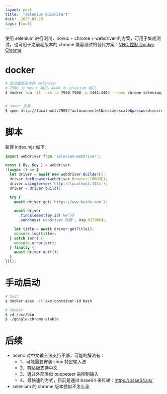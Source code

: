 ```yaml
---
layout: post
title:  "selenium QuickStart"
date:  2025-03-29
tags: [tool]
---
```


使用 selenium 进行测试，novnc + chrome + webdriver 的方案，可用于集成测试，也可用于之前老版本的 chrome 兼容测试的替代方案：[VNC 控制 Docker Chrome](https://zhoukekestar.github.io/notes/2024/07/14/chrome-vnc.html)

# docker

```sh
# 启动最新版本的 selenium
# 7900 为 novnc 端口，4444 为 selenium 端口
$ docker run -it --rm -p 7900:7900 -p 4444:4444 --name chrome selenium/standalone-chrome


# novnc 查看
$ open http://localhost:7900/?autoconnect=1&resize=scale&password=secret
```

# 脚本

  新建 index.mjs 如下:

```js
import webdriver from 'selenium-webdriver';

const { By, Key } = webdriver;
!(async () => {
  let driver = await new webdriver.Builder();
  driver.forBrowser(webdriver.Browser.CHROME);
  driver.usingServer('http://localhost:4444');
  driver = driver.build();

  try {
    await driver.get('https://www.baidu.com');

    await driver
      .findElement(By.id('kw'))
      .sendKeys('webdriver 你好', Key.RETURN);

    let title = await driver.getTitle();
    console.log(title);
  } catch (err) {
    console.error(err);
  } finally {
    await driver.quit();
  }
})();
```

# 手动启动

```sh
# host
$ docker exec -it xxx-container-id bash

# docker
$ cd /usr/bin
$ ./google-chrome-stable
```

# 后续

* novnc 对中文输入法支持不够，可能的解法有：
  * 1、可能需要安装 linux 特定输入法
  * 2、剪贴板支持中文
  * 3、通过外部类似 puppeteer 来控制输入
  * 4、最快速的方式，目前是通过 base64 来传递：https://base64.us/
* selenium 的 chrome 版本貌似不怎么全

